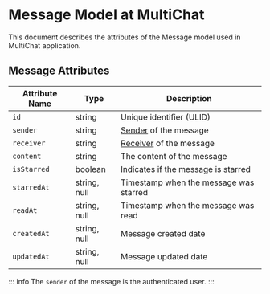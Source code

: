 # Message Model at MultiChat

This document describes the attributes of the Message model used in MultiChat application.

## Message Attributes

| Attribute Name                | Type         | Description                              |
|-------------------------------|--------------|------------------------------------------|
| `id`                          | string       | Unique identifier (ULID)                 |
| `sender`                      | string       | [Sender](/products/multividas/rest/entities/user#user) of the message                |
| `receiver`                    | string       | [Receiver](/products/multividas/rest/entities/user#user) of the message              |
| `content`                     | string       | The content of the message               |
| `isStarred`                   | boolean      | Indicates if the message is starred      |
| `starredAt`                   | string, null | Timestamp when the message was starred   |
| `readAt`                      | string, null | Timestamp when the message was read      |
| `createdAt`                   | string, null | Message created date                     |
| `updatedAt`                   | string, null | Message updated date                     |

::: info
The `sender` of the message is the authenticated user.
:::
